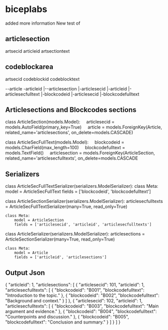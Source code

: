 # biceplabs

added more information
New test of

articlesection
----------------
artsecid
articleid
artsectiontext

codeblockarea
---------------
artsecid
codeblockid
codeblocktext


--article
 -articleid
   |--articlesection
       |-articlesecid
       |-articleid
       |-articlesecfulltext
          |-blockcodeid
          |-articlesecid
          |-blockcodefulltext
 
Articlesections and Blockcodes sections
-------------------------------------

class ArticleSection(models.Model):
    articlesecid = models.AutoField(primary_key=True)
    article = models.ForeignKey(Article, related_name='articlesections', on_delete=models.CASCADE)

class ArticleSecFullText(models.Model):
    blockcodeid = models.CharField(max_length=100)
    blockcodefulltext = models.TextField()
    articlesection = models.ForeignKey(ArticleSection, related_name='articlesecfulltexts', on_delete=models.CASCADE


Serializers
--------------------
class ArticleSecFullTextSerializer(serializers.ModelSerializer):
    class Meta:
        model = ArticleSecFullText
        fields = ['blockcodeid', 'blockcodefulltext']

class ArticleSectionSerializer(serializers.ModelSerializer):
    articlesecfulltexts = ArticleSecFullTextSerializer(many=True, read_only=True)

    class Meta:
        model = ArticleSection
        fields = ['articlesecid', 'articleid', 'articlesecfulltexts']

class ArticleSerializer(serializers.ModelSerializer):
    articlesections = ArticleSectionSerializer(many=True, read_only=True)

    class Meta:
        model = Article
        fields = ['articleid', 'articlesections']


Output Json
----------------
{
  "articleid": 1,
  "articlesections": [
    {
      "articlesecid": 101,
      "articleid": 1,
      "articlesecfulltexts": [
        {
          "blockcodeid": "B001",
          "blockcodefulltext": "Introduction to the topic."
        },
        {
          "blockcodeid": "B002",
          "blockcodefulltext": "Background and context."
        }
      ]
    },
    {
      "articlesecid": 102,
      "articleid": 1,
      "articlesecfulltexts": [
        {
          "blockcodeid": "B003",
          "blockcodefulltext": "Main argument and evidence."
        },
        {
          "blockcodeid": "B004",
          "blockcodefulltext": "Counterpoints and discussion."
        },
        {
          "blockcodeid": "B005",
          "blockcodefulltext": "Conclusion and summary."
        }
      ]
    }
  ]
}
